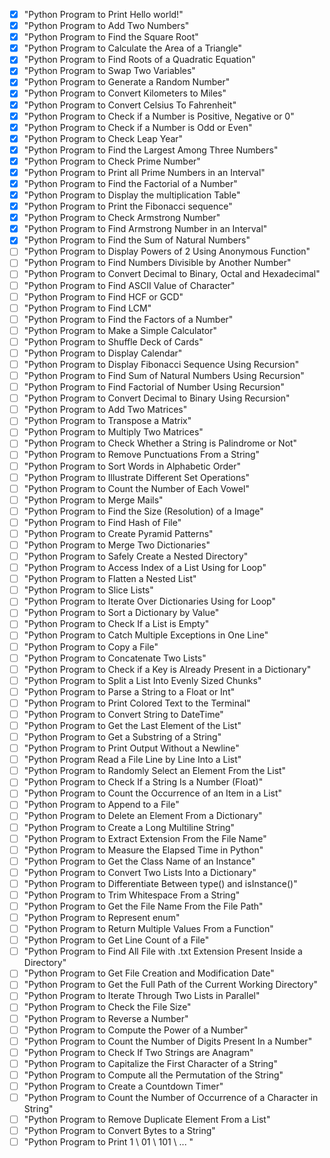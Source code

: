 - [x] "Python Program to Print Hello world!"
- [x] "Python Program to Add Two Numbers"
- [x] "Python Program to Find the Square Root"
- [x] "Python Program to Calculate the Area of a Triangle"
- [x] "Python Program to Find Roots of a Quadratic Equation"
- [x] "Python Program to Swap Two Variables"
- [x] "Python Program to Generate a Random Number"
- [x] "Python Program to Convert Kilometers to Miles"
- [x] "Python Program to Convert Celsius To Fahrenheit"
- [x] "Python Program to Check if a Number is Positive, Negative or 0"
- [x] "Python Program to Check if a Number is Odd or Even"
- [x] "Python Program to Check Leap Year"
- [x] "Python Program to Find the Largest Among Three Numbers"
- [x] "Python Program to Check Prime Number"
- [x] "Python Program to Print all Prime Numbers in an Interval"
- [x] "Python Program to Find the Factorial of a Number"
- [x] "Python Program to Display the multiplication Table"
- [x] "Python Program to Print the Fibonacci sequence"
- [x] "Python Program to Check Armstrong Number"
- [x] "Python Program to Find Armstrong Number in an Interval"
- [x] "Python Program to Find the Sum of Natural Numbers"
- [ ] "Python Program to Display Powers of 2 Using Anonymous Function"
- [ ] "Python Program to Find Numbers Divisible by Another Number"
- [ ] "Python Program to Convert Decimal to Binary, Octal and Hexadecimal"
- [ ] "Python Program to Find ASCII Value of Character"
- [ ] "Python Program to Find HCF or GCD"
- [ ] "Python Program to Find LCM"
- [ ] "Python Program to Find the Factors of a Number"
- [ ] "Python Program to Make a Simple Calculator"
- [ ] "Python Program to Shuffle Deck of Cards"
- [ ] "Python Program to Display Calendar"
- [ ] "Python Program to Display Fibonacci Sequence Using Recursion"
- [ ] "Python Program to Find Sum of Natural Numbers Using Recursion"
- [ ] "Python Program to Find Factorial of Number Using Recursion"
- [ ] "Python Program to Convert Decimal to Binary Using Recursion"
- [ ] "Python Program to Add Two Matrices"
- [ ] "Python Program to Transpose a Matrix"
- [ ] "Python Program to Multiply Two Matrices"
- [ ] "Python Program to Check Whether a String is Palindrome or Not"
- [ ] "Python Program to Remove Punctuations From a String"
- [ ] "Python Program to Sort Words in Alphabetic Order"
- [ ] "Python Program to Illustrate Different Set Operations"
- [ ] "Python Program to Count the Number of Each Vowel"
- [ ] "Python Program to Merge Mails"
- [ ] "Python Program to Find the Size (Resolution) of a Image"
- [ ] "Python Program to Find Hash of File"
- [ ] "Python Program to Create Pyramid Patterns"
- [ ] "Python Program to Merge Two Dictionaries"
- [ ] "Python Program to Safely Create a Nested Directory"
- [ ] "Python Program to Access Index of a List Using for Loop"
- [ ] "Python Program to Flatten a Nested List"
- [ ] "Python Program to Slice Lists"
- [ ] "Python Program to Iterate Over Dictionaries Using for Loop"
- [ ] "Python Program to Sort a Dictionary by Value"
- [ ] "Python Program to Check If a List is Empty"
- [ ] "Python Program to Catch Multiple Exceptions in One Line"
- [ ] "Python Program to Copy a File"
- [ ] "Python Program to Concatenate Two Lists"
- [ ] "Python Program to Check if a Key is Already Present in a Dictionary"
- [ ] "Python Program to Split a List Into Evenly Sized Chunks"
- [ ] "Python Program to Parse a String to a Float or Int"
- [ ] "Python Program to Print Colored Text to the Terminal"
- [ ] "Python Program to Convert String to DateTime"
- [ ] "Python Program to Get the Last Element of the List"
- [ ] "Python Program to Get a Substring of a String"
- [ ] "Python Program to Print Output Without a Newline"
- [ ] "Python Program Read a File Line by Line Into a List"
- [ ] "Python Program to Randomly Select an Element From the List"
- [ ] "Python Program to Check If a String Is a Number (Float)"
- [ ] "Python Program to Count the Occurrence of an Item in a List"
- [ ] "Python Program to Append to a File"
- [ ] "Python Program to Delete an Element From a Dictionary"
- [ ] "Python Program to Create a Long Multiline String"
- [ ] "Python Program to Extract Extension From the File Name"
- [ ] "Python Program to Measure the Elapsed Time in Python"
- [ ] "Python Program to Get the Class Name of an Instance"
- [ ] "Python Program to Convert Two Lists Into a Dictionary"
- [ ] "Python Program to Differentiate Between type() and isInstance()"
- [ ] "Python Program to Trim Whitespace From a String"
- [ ] "Python Program to Get the File Name From the File Path"
- [ ] "Python Program to Represent enum"
- [ ] "Python Program to Return Multiple Values From a Function"
- [ ] "Python Program to Get Line Count of a File"
- [ ] "Python Program to Find All File with .txt Extension Present Inside a Directory"
- [ ] "Python Program to Get File Creation and Modification Date"
- [ ] "Python Program to Get the Full Path of the Current Working Directory"
- [ ] "Python Program to Iterate Through Two Lists in Parallel"
- [ ] "Python Program to Check the File Size"
- [ ] "Python Program to Reverse a Number"
- [ ] "Python Program to Compute the Power of a Number"
- [ ] "Python Program to Count the Number of Digits Present In a Number"
- [ ] "Python Program to Check If Two Strings are Anagram"
- [ ] "Python Program to Capitalize the First Character of a String"
- [ ] "Python Program to Compute all the Permutation of the String"
- [ ] "Python Program to Create a Countdown Timer"
- [ ] "Python Program to Count the Number of Occurrence of a Character in String"
- [ ] "Python Program to Remove Duplicate Element From a List"
- [ ] "Python Program to Convert Bytes to a String"
- [ ] "Python Program to Print 1 \ 01 \ 101 \ ... "